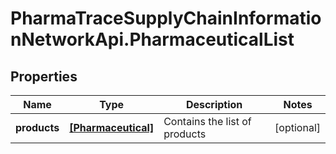 # PharmaTraceSupplyChainInformationNetworkApi.PharmaceuticalList

## Properties
Name | Type | Description | Notes
------------ | ------------- | ------------- | -------------
**products** | [**[Pharmaceutical]**](Pharmaceutical.md) | Contains the list of products | [optional] 


